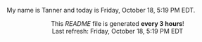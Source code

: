 My name is Tanner and today is Friday, October 18, 5:19 PM EDT.

<p align="center">This <i>README</i> file is generated <b>every 3 hours</b>!</br>Last refresh: Friday, October 18, 5:19 PM EDT<br /></p>

